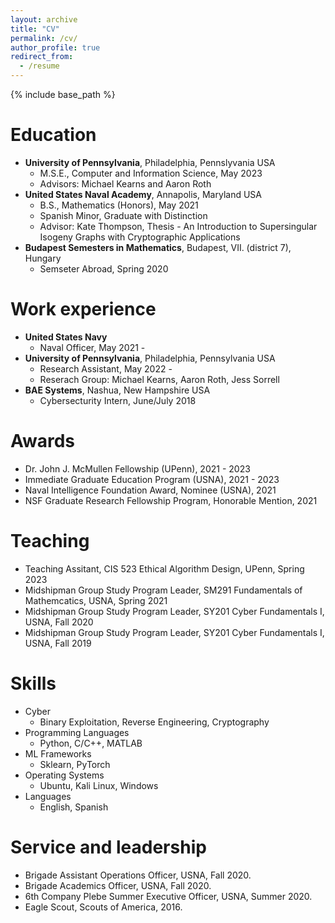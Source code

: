 ```yaml
---
layout: archive
title: "CV"
permalink: /cv/
author_profile: true
redirect_from:
  - /resume
---
```


{% include base_path %}

Education
======
* **University of Pennsylvania**, Philadelphia, Pennslyvania USA
  * M.S.E., Computer and Information Science, May 2023
  * Advisors: Michael Kearns and Aaron Roth
* **United States Naval Academy**, Annapolis, Maryland USA
  * B.S., Mathematics (Honors), May 2021
  * Spanish Minor, Graduate with Distinction
  * Advisor: Kate Thompson, Thesis - An Introduction to Supersingular Isogeny Graphs with Cryptographic Applications
* **Budapest Semesters in Mathematics**, Budapest, VII. (district 7), Hungary
  * Semseter Abroad, Spring 2020

Work experience
======
* **United States Navy**
  * Naval Officer, May 2021 - 
* **University of Pennsylvania**, Philadelphia, Pennsylvania USA
  * Research Assistant, May 2022 - 
  * Reserach Group: Michael Kearns, Aaron Roth, Jess Sorrell
* **BAE Systems**, Nashua, New Hampshire USA
  * Cybersecturity Intern, June/July 2018

Awards
======
* Dr. John J. McMullen Fellowship (UPenn), 2021 - 2023
* Immediate Graduate Education Program (USNA), 2021 - 2023
* Naval Intelligence Foundation Award, Nominee (USNA), 2021
* NSF Graduate Research Fellowship Program, Honorable Mention, 2021

<!-- Publications
======
  <ul>{% for post in site.publications %}
    {% include archive-single-cv.html %}
  {% endfor %}</ul> -->
  
<!-- Talks
======
  <ul>{% for post in site.talks %}
    {% include archive-single-talk-cv.html %}
  {% endfor %}</ul> -->
  
Teaching
======
* Teaching Assitant, CIS 523 Ethical Algorithm Design, UPenn, Spring 2023
* Midshipman Group Study Program  Leader, SM291 Fundamentals of Mathemcatics, USNA, Spring 2021
* Midshipman Group Study Program Leader, SY201 Cyber Fundamentals I, USNA, Fall 2020
* Midshipman Group Study Program  Leader, SY201 Cyber Fundamentals I, USNA, Fall 2019

Skills
======
* Cyber
  * Binary Exploitation, Reverse Engineering, Cryptography
* Programming Languages
  * Python, C/C++, MATLAB
* ML Frameworks
  * Sklearn, PyTorch
* Operating Systems
  * Ubuntu, Kali Linux, Windows
* Languages
  * English, Spanish
  
Service and leadership
======
* Brigade Assistant Operations Officer, USNA, Fall 2020.
* Brigade Academics Officer, USNA, Fall 2020.
* 6th Company Plebe Summer Executive Officer, USNA, Summer 2020.
* Eagle Scout, Scouts of America, 2016.
